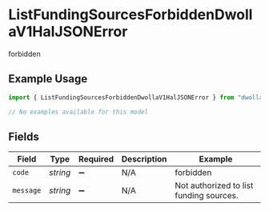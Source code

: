 # ListFundingSourcesForbiddenDwollaV1HalJSONError

forbidden

## Example Usage

```typescript
import { ListFundingSourcesForbiddenDwollaV1HalJSONError } from "dwolla/models/errors";

// No examples available for this model
```

## Fields

| Field                                   | Type                                    | Required                                | Description                             | Example                                 |
| --------------------------------------- | --------------------------------------- | --------------------------------------- | --------------------------------------- | --------------------------------------- |
| `code`                                  | *string*                                | :heavy_minus_sign:                      | N/A                                     | forbidden                               |
| `message`                               | *string*                                | :heavy_minus_sign:                      | N/A                                     | Not authorized to list funding sources. |